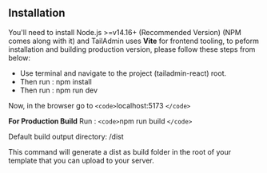 ## Installation

You'll need to install Node.js >=v14.16+ (Recommended Version) (NPM comes along with it) and TailAdmin uses **Vite** for frontend tooling, to peform installation and building production version, please follow these steps from below:

- Use terminal and navigate to the project (tailadmin-react) root.
- Then run : npm install
- Then run : npm run dev

Now, in the browser go to `<code>`localhost:5173 `</code>`

**For Production Build**
Run : `<code>`npm run build `</code>`

Default build output directory: /dist

This command will generate a dist as build folder in the root of your template that you can upload to your server.
